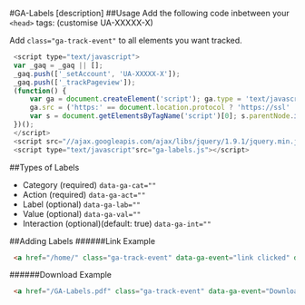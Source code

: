 #GA-Labels
[description]
##Usage
Add the following code inbetween your `<head>` tags: (customise UA-XXXXX-X)

Add ``` class="ga-track-event" ``` to all elements you want tracked.
 ```javascript
  <script type="text/javascript">
  var _gaq = _gaq || [];
  _gaq.push(['_setAccount', 'UA-XXXXX-X']);
  _gaq.push(['_trackPageview']);
  (function() {
      var ga = document.createElement('script'); ga.type = 'text/javascript'; ga.async = true;
      ga.src = ('https:' == document.location.protocol ? 'https://ssl' : 'http://www') + '.google-analytics.com/ga.js';
      var s = document.getElementsByTagName('script')[0]; s.parentNode.insertBefore(ga, s);
  })();
  </script>
  <script src="//ajax.googleapis.com/ajax/libs/jquery/1.9.1/jquery.min.js" ></script>
  <script type="text/javascript"src="ga-labels.js"></script>
  ```
  
##Types of Labels
 * Category     (required) ``` data-ga-cat="" ```
 * Action       (required) ``` data-ga-act="" ```
 * Label        (optional) ``` data-ga-lab="" ```
 * Value        (optional) ``` data-ga-val="" ```
 * Interaction  (optional)(default: true) ``` data-ga-int="" ```
 
##Adding Labels
######Link Example
```html
 <a href="/home/" class="ga-track-event" data-ga-event="link clicked" data-ga-cat="home">Home</a> 
 ```
######Download Example
```html
 <a href="/GA-Labels.pdf" class="ga-track-event" data-ga-event="Download" data-ga-cat="GA-Labels PDF" data-ga-value="5" data-ga-int="false">Download PDF</a> 
```
 
